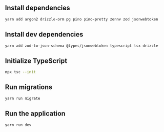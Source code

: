 ## Install dependencies

```bash
yarn add argon2 drizzle-orm pg pino pino-pretty zennv zod jsonwebtoken fastify-zod fastify-guard fastify
```

## Install dev dependencies
```bash
yarn add zod-to-json-schema @types/jsonwebtoken typescript tsx drizzle-kit @types/pg -D
```
## Initialize TypeScript
```bash
npx tsc --init
```

## Run migrations
```bash
yarn run migrate
```

## Run the application
```bash
yarn run dev
```